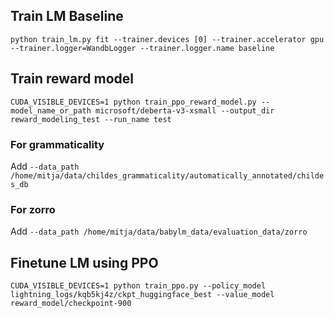 


## Train LM Baseline

```
python train_lm.py fit --trainer.devices [0] --trainer.accelerator gpu --trainer.logger=WandbLogger --trainer.logger.name baseline
```

## Train reward model
```
CUDA_VISIBLE_DEVICES=1 python train_ppo_reward_model.py --model_name_or_path microsoft/deberta-v3-xsmall --output_dir reward_modeling_test --run_name test
```


### For grammaticality
Add `--data_path /home/mitja/data/childes_grammaticality/automatically_annotated/childes_db`

### For zorro
Add `--data_path /home/mitja/data/babylm_data/evaluation_data/zorro`


## Finetune LM using PPO
```
CUDA_VISIBLE_DEVICES=1 python train_ppo.py --policy_model lightning_logs/kqb5kj4z/ckpt_huggingface_best --value_model reward_model/checkpoint-900
```